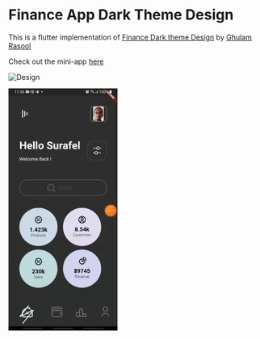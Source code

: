 # Finance App Dark Theme Design

This is a flutter implementation of [Finance Dark theme Design](https://dribbble.com/shots/17195869-Finance-Dark-theme-Design) by [Ghulam Rasool](https://dribbble.com/ghulaam-rasool)

Check out the mini-app [here](https://github.com/surafelMelese/Finance-App-Dark-theme/raw/master/app-release.apk)


![Design](https://cdn.dribbble.com/users/1615584/screenshots/17195869/media/1111f899bb030f26480fb20736b8aeca.jpg)


![demo](demo.gif)
